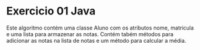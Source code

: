 # Exercicio 01 Java
Este algoritmo contém uma classe Aluno com os atributos nome, matricula e uma lista para armazenar as notas.
Contém tabém métodos para adicionar as notas na lista de notas e um método para calcular a média.
